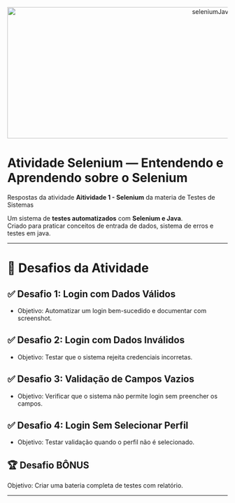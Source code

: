 <p align= "center">
  <img width="920" height="300" alt="seleniumJava" src="https://github.com/user-attachments/assets/b6f749e6-e079-40c1-9c33-85efe3b15600" />
</p>

# Atividade Selenium — Entendendo e Aprendendo sobre o Selenium
Respostas da atividade **Aitividade 1 - Selenium** da materia de Testes de Sistemas

Um sistema de **testes automatizados** com **Selenium e Java**.  
Criado para praticar conceitos de entrada de dados, sistema de erros e testes em java.  

---

# 🎯 Desafios da Atividade
## ✅ Desafio 1: Login com Dados Válidos

  - Objetivo: Automatizar um login bem-sucedido e documentar com screenshot.

## ✅ Desafio 2: Login com Dados Inválidos

  - Objetivo: Testar que o sistema rejeita credenciais incorretas.

## ✅ Desafio 3: Validação de Campos Vazios

  - Objetivo: Verificar que o sistema não permite login sem preencher os campos.

## ✅ Desafio 4: Login Sem Selecionar Perfil

  - Objetivo: Testar validação quando o perfil não é selecionado.

## 🏆 Desafio BÔNUS

Objetivo: Criar uma bateria completa de testes com relatório.

---
